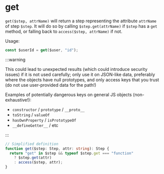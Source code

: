 # get

`get($step, attrName)` will return a step representing the attribute `attrName`
of step `$step`. It will do so by calling `$step.get(attrName)` if `$step` has a
`get` method, or falling back to `access($step, attrName)` if not.

Usage:

```ts
const $userId = get($user, "id");
```

:::warning

This could lead to unexpected results (which could introduce security issues) if
it is not used carefully; only use it on JSON-like data, preferably where the
objects have null prototypes, and only access keys that you trust (do not use
user-provided data for the path!)

Examples of potentially dangerous keys on general JS objects (non-exhaustive!):

- `constructor` / `prototype` / `__proto__`
- `toString` / `valueOf`
- `hasOwnProperty` / `isPrototypeOf`
- `__defineGetter__` / etc

:::

```ts
// Simplified definition
function get($step: Step, attr: string): Step {
  return "get" in $step && typeof $step.get === "function"
    ? $step.get(attr)
    : access($step, attr);
}
```
